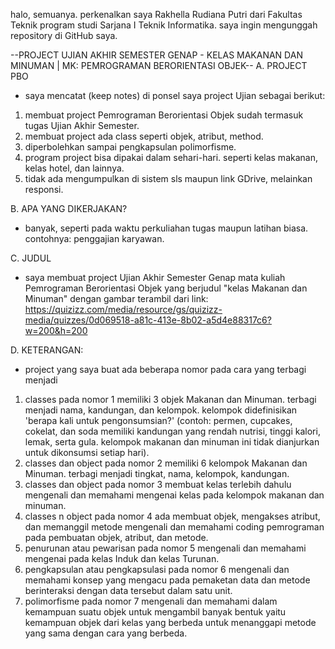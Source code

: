 halo, semuanya. perkenalkan saya Rakhella Rudiana Putri dari Fakultas Teknik program studi Sarjana I Teknik Informatika. saya ingin mengunggah repository di GitHub saya.

--PROJECT UJIAN AKHIR SEMESTER GENAP - KELAS MAKANAN DAN MINUMAN | MK: PEMROGRAMAN BERORIENTASI OBJEK--
A. PROJECT PBO
- saya mencatat (keep notes) di ponsel saya project Ujian sebagai berikut:
1. membuat project Pemrograman Berorientasi Objek sudah termasuk tugas Ujian Akhir Semester.
2. membuat project ada class seperti objek, atribut, method. 
3. diperbolehkan sampai pengkapsulan polimorfisme.
4. program project bisa dipakai dalam sehari-hari. seperti kelas makanan, kelas hotel, dan lainnya.
5. tidak ada mengumpulkan di sistem sls maupun link GDrive, melainkan responsi. 

B. APA YANG DIKERJAKAN?
- banyak, seperti pada waktu perkuliahan tugas maupun latihan biasa. contohnya: penggajian karyawan.

C. JUDUL
- saya membuat project Ujian Akhir Semester Genap mata kuliah Pemrograman Berorientasi Objek yang berjudul "kelas Makanan dan Minuman" dengan gambar terambil dari link: https://quizizz.com/media/resource/gs/quizizz-media/quizzes/0d069518-a81c-413e-8b02-a5d4e88317c6?w=200&h=200

D. KETERANGAN: 
- project yang saya buat ada beberapa nomor pada cara yang terbagi menjadi
1. classes pada nomor 1
memiliki 3 objek Makanan dan Minuman. terbagi menjadi nama, kandungan, dan kelompok. kelompok didefinisikan 'berapa kali untuk pengonsumsian?' (contoh: permen, cupcakes, cokelat, dan soda memiliki kandungan yang rendah nutrisi, tinggi kalori, lemak, serta gula. kelompok makanan dan minuman ini tidak dianjurkan untuk dikonsumsi setiap hari).
2. classes dan object pada nomor 2
memiliki 6 kelompok Makanan dan Minuman. terbagi menjadi tingkat, nama, kelompok, kandungan.
3. classes dan object pada nomor 3 membuat kelas terlebih dahulu
mengenali dan memahami mengenai kelas pada kelompok makanan dan minuman.
4. classes n object pada nomor 4 ada membuat objek, mengakses atribut, dan memanggil metode
mengenali dan memahami coding pemrograman pada pembuatan objek, atribut, dan metode.
5. penurunan atau pewarisan pada nomor 5
mengenali dan memahami mengenai pada kelas Induk dan kelas Turunan.
6. pengkapsulan atau pengkapsulasi pada nomor 6
mengenali dan memahami konsep yang mengacu pada pemaketan data dan metode berinteraksi dengan data tersebut dalam satu unit.
7. polimorfisme pada nomor 7
mengenali dan memahami dalam kemampuan suatu objek untuk mengambil banyak bentuk yaitu kemampuan objek dari kelas yang berbeda untuk menanggapi metode yang sama dengan cara yang berbeda.
